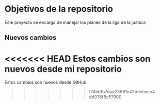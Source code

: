 # Objetivos de la repositorio

Este proyecto se encarga de manejar los planes de la liga de la justicia


## Nuevos cambios

<<<<<<< HEAD
Estos cambios son nuevos desde mi repositorio
=======
Estos cambios son nuevos desde GitHub
>>>>>>> f74bb1b7dad23881e43deebece4dd935f8c57900
